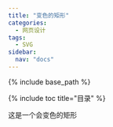 ```yaml
---
title: "变色的矩形"
categories:
  - 网页设计
tags:
  - SVG
sidebar:
  nav: "docs"
---
```

{% include base_path %}

{% include toc title="目录" %}

这是一个会变色的矩形
<html>
	<head>
		<meta charset="UTF-8">
		<title></title>
	</head>
	<body>
		<style>
			#rect
			{
				width:300px;
				height:300px;
				animation:myfirst 4s infinite;
				-webkit-animation:myfirst 4s infinite;
			}
			
            @keyframes myfirst
            {
	         from {background:red;}
	         to {background:yellow;}
            }

         @-webkit-keyframes myfirst 
			{
             from {background:red;}
	         to {background:yellow;}
            }
   
		</style>
			<div id="rect"></div>

	</body>
</html>